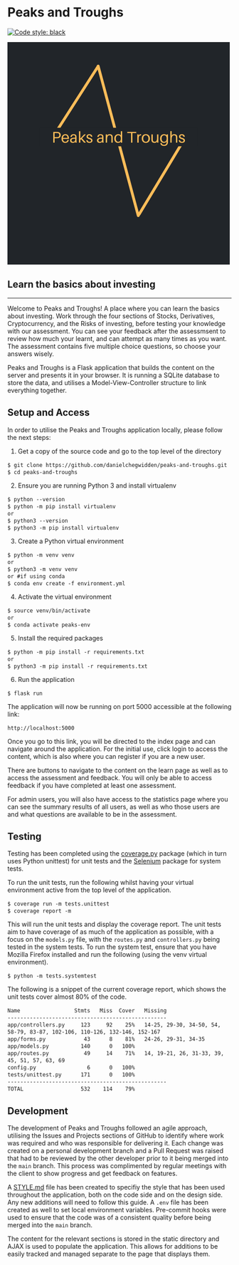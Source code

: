 # Peaks and Troughs
[![Code style: black](https://img.shields.io/badge/code%20style-black-000000.svg)](https://github.com/psf/black)

<p>
    <img src="./app/static/images/logo.png" alt="Logo">
</p>

## Learn the basics about investing
<hr>

Welcome to Peaks and Troughs! A place where you can learn the basics about investing. Work through the four sections of Stocks, Derivatives, Cryptocurrency, and the Risks of investing, before testing your knowledge with our assessment. You can see your feedback after the assessmsent to review how much your learnt, and can attempt as many times as you want. The assessment contains five multiple choice questions, so choose your answers wisely.

Peaks and Troughs is a Flask application that builds the content on the server and presents it in your browser. It is running a SQLite database to store the data, and utilises a Model-View-Controller structure to link everything together.

## Setup and Access
In order to utilise the Peaks and Troughs application locally, please follow the next steps:

1. Get a copy of the source code and go to the top level of the directory
```
$ git clone https://github.com/danielchegwidden/peaks-and-troughs.git
$ cd peaks-and-troughs
```
2. Ensure you are running Python 3 and install virtualenv
```
$ python --version
$ python -m pip install virtualenv
or
$ python3 --version
$ python3 -m pip install virtualenv
```
3. Create a Python virtual environment
```
$ python -m venv venv
or
$ python3 -m venv venv
or #if using conda
$ conda env create -f environment.yml
```
4. Activate the virtual environment
```
$ source venv/bin/activate
or
$ conda activate peaks-env
```
5. Install the required packages
```
$ python -m pip install -r requirements.txt
or
$ python3 -m pip install -r requirements.txt
```
6. Run the application
```
$ flask run
```
The application will now be running on port 5000 accessible at the following link:
```
http://localhost:5000
```
Once you go to this link, you will be directed to the index page and can navigate around the application. For the initial use, click login to access the content, which is also where you can register if you are a new user.

There are buttons to navigate to the content on the learn page as well as to access the assessment and feedback. You will only be able to access feedback if you have completed at least one assessment.

For admin users, you will also have access to the statistics page where you can see the summary results of all users, as well as who those users are and what questions are available to be in the assessment.

## Testing
Testing has been completed using the [coverage.py](https://coverage.readthedocs.io/en/coverage-5.5/) package (which in turn uses Python unittest) for unit tests and the [Selenium](https://www.selenium.dev) package for system tests.

To run the unit tests, run the following whilst having your virtual environment active from the top level of the application.
```
$ coverage run -m tests.unittest
$ coverage report -m
```
This will run the unit tests and display the coverage report. The unit tests aim to have coverage of as much of the application as possible, with a focus on the ```models.py``` file, with the ```routes.py``` and ```controllers.py``` being tested in the system tests. To run the system test, ensure that you have Mozilla Firefox installed and run the following (using the venv virtual environment).
```
$ python -m tests.systemtest
```
The following is a snippet of the current coverage report, which shows the unit tests cover almost 80% of the code.
```
Name                 Stmts   Miss  Cover   Missing
--------------------------------------------------
app/controllers.py     123     92    25%   14-25, 29-30, 34-50, 54, 58-79, 83-87, 102-106, 110-126, 132-146, 152-167
app/forms.py            43      8    81%   24-26, 29-31, 34-35
app/models.py          140      0   100%
app/routes.py           49     14    71%   14, 19-21, 26, 31-33, 39, 45, 51, 57, 63, 69
config.py                6      0   100%
tests/unittest.py      171      0   100%
--------------------------------------------------
TOTAL                  532    114    79%
```

## Development
The development of Peaks and Troughs followed an agile approach, utilising the Issues and Projects sections of GitHub to identify where work was required and who was responsible for delivering it. Each change was created on a personal development branch and a Pull Request was raised that had to be reviewed by the other developer prior to it being merged into the ```main``` branch. This process was complimented by regular meetings with the client to show progress and get feedback on features.

A [STYLE.md](STYLE.md) file has been created to specifiy the style that has been used throughout the application, both on the code side and on the design side. Any new additions will need to follow this guide. A ```.env``` file has been created as well to set local environment variables. Pre-commit hooks were used to ensure that the code was of a consistent quality before being merged into the ```main``` branch.

The content for the relevant sections is stored in the static directory and AJAX is used to populate the application. This allows for additions to be easily tracked and managed separate to the page that displays them.
